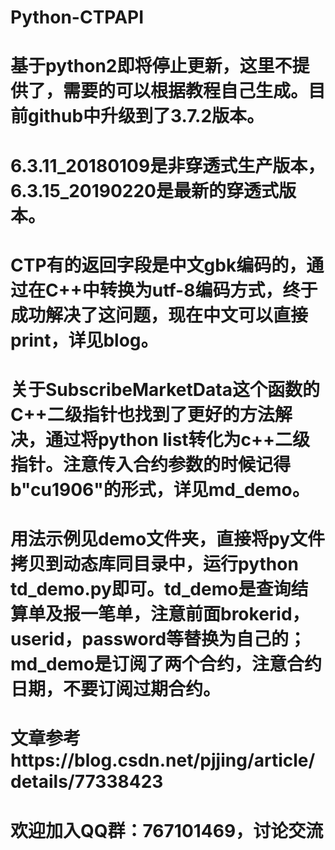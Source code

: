 # Python-CTPAPI

# 基于python2即将停止更新，这里不提供了，需要的可以根据教程自己生成。目前github中升级到了3.7.2版本。
# 6.3.11_20180109是非穿透式生产版本，6.3.15_20190220是最新的穿透式版本。
# CTP有的返回字段是中文gbk编码的，通过在C++中转换为utf-8编码方式，终于成功解决了这问题，现在中文可以直接print，详见blog。
# 关于SubscribeMarketData这个函数的C++二级指针也找到了更好的方法解决，通过将python list转化为c++二级指针。注意传入合约参数的时候记得b"cu1906"的形式，详见md_demo。
# 用法示例见demo文件夹，直接将py文件拷贝到动态库同目录中，运行python td_demo.py即可。td_demo是查询结算单及报一笔单，注意前面brokerid，userid，password等替换为自己的；md_demo是订阅了两个合约，注意合约日期，不要订阅过期合约。
# 文章参考https://blog.csdn.net/pjjing/article/details/77338423
# 欢迎加入QQ群：767101469，讨论交流

